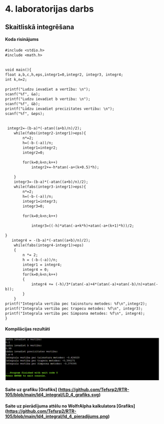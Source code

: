 # 4. laboratorijas darbs
## Skaitliskā integrēšana

#### Koda risinājums
```
#include <stdio.h>
#include <math.h>


void main(){
float a,b,c,h,eps,integr1=0,integr2, integr3, integr4;
int k,n=2;

printf("Ludzu ievadiet a vertību: \n");
scanf("%f", &a);
printf("Ludzu ievadiet b vertibu: \n");
scanf("%f", &b);
printf("Lūdzu ievadiet precizitates vertibu: \n");
scanf("%f", &eps);


 integr2=-(b-a)*(-atan((a+b)/n)/2);
	while(fabs(integr2-integr1)>eps){
		n*=2;
		h=(-b-(-a))/n;
		integr1=integr2;
		integr2=0;
	
		for(k=0;k<n;k++)
			integr2+=-h*atan(-a+(k+0.5)*h);
			
	}
	integr3=-(b-a)*(-atan((a+b)/n)/2);
	while(fabs(integr3-integr1)>eps){
		n*=2;
		h=(-b-(-a))/n;
		integr1=integr3;
		integr3=0;
	
		for(k=0;k<n;k++)
	
		    integr3=((-h)*atan(-a+k*h)+atan(-a+(k+1)*h))/2;
	
}
   integr4 = -(b-a)*(-atan((a+b)/n)/2);
    while(fabs(integr4-integr1)>eps)
    {
        n *= 2;
        h = (-b-(-a))/n;
        integr1 = integr4;
        integr4 = 0;
        for(k=0;k<n;k++)
        {
            integr4 += (-h)/3*(atan(-a)+4*(atan(-a)+atan(-b)/n)+atan(-b));
        }
    }
printf("Integrala vertiba pec taisnsturu metodes: %f\n",integr2);
printf("Integrala vertiba pec trapecu metodes: %f\n", integr3);
printf("Integrala vertiba pec Simpsona metodes: %f\n", integr4);
}
```

#### Kompilācijas rezultāti
![This is an image](https://github.com/Tefsrp2/RTR-105/blob/main/ld4_integral/ld_4_result.png)

#### Saite uz grafiku [Grafiks] (https://github.com/Tefsrp2/RTR-105/blob/main/ld4_integral/LD_4_grafiks.svg)
#### Saite uz pierādījuma attēlu no WolfrAlpha kalkulatora [Grafiks] (https://github.com/Tefsrp2/RTR-105/blob/main/ld4_integral/ld_4_pieradijums.png)


